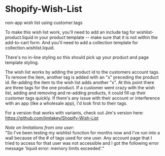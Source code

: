 Shopify-Wish-List
=================

non-app wish list using customer.tags

To make this wish list work, you'll need to add an include tag for wishlist-product.liquid in your product template -- make sure that it is not within the add-to-cart form. And you'll need to add a collection template for collection.wishlist.liquid. 

There's no in-line styling so this should pick up your product and page template styling.

The wish list works by adding the product id to the customers account tags. To remove the item, another tag is added 
with an "x" preceding the product id. Re-adding the item to the wish list adds another "x". At this point there are 
three tags for the one product. If a customer went crazy with the wish list, adding and removing and re-adding 
products, it could fill up their customer tags quickly. If there's any issue with their account or interference 
with an app (like a wholesale app), I'd look first to their tags.

For a version that works with variants, check out Jim's version here: https://github.com/jimlakey/Shopify-Wish-List

*Note on limitations from one user:*<br />
"So I've been testing my wishlist function for months now and I've run into a wall because of the # of tags used for one user. Any account page that I tried to access for that user was not accessible and I got the following error message 'liquid error: memory limits exceeded'."
